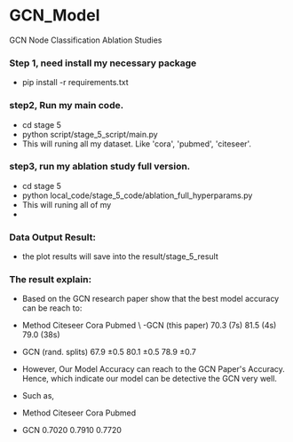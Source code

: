 # GCN_Model
GCN Node Classification Ablation Studies

### Step 1, need install my necessary package
- pip install -r requirements.txt
### step2, Run my main code. 
- cd stage 5
- python script/stage_5_script/main.py
- This will runing all my dataset. Like 'cora', 'pubmed', 'citeseer'.
### step3, run my ablation study full version.
- cd stage 5
- python local_code/stage_5_code/ablation_full_hyperparams.py
- This will runing all of my
- 
### Data Output Result:
- the plot results will save into the result/stage_5_result

### The result explain:
- Based on the GCN research paper show that the best model accuracy can be reach to:  <br>
- Method             Citeseer    Cora     Pubmed   \\ 
-GCN (this paper)    70.3 (7s)  81.5 (4s) 79.0 (38s)
- GCN (rand. splits) 67.9 ±0.5  80.1 ±0.5 78.9 ±0.7

- However, Our Model Accuracy can reach to the GCN Paper's Accuracy. Hence, which indicate our model can be detective the GCN very well.
- Such as, 
- Method          Citeseer    Cora     Pubmed
- GCN              0.7020     0.7910   0.7720
